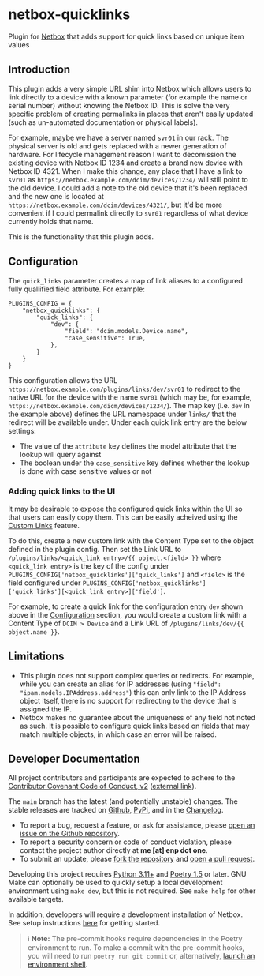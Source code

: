 # netbox-quicklinks

Plugin for [Netbox](https://netbox.dev/) that adds support for quick links based on unique
item values

## Introduction

This plugin adds a very simple URL shim into Netbox which allows users to link directly to
a device with a known parameter (for example the name or serial number) without knowing
the Netbox ID. This is solve the very specific problem of creating permalinks in places
that aren't easily updated (such as un-automated documentation or physical labels).

For example, maybe we have a server named `svr01` in our rack. The physical server is old
and gets replaced with a newer generation of hardware. For lifecycle management reason I
want to decomission the existing device with Netbox ID 1234 and create a brand new device
with Netbox ID 4321. When I make this change, any place that I have a link to `svr01` as
`https://netbox.example.com/dcim/devices/1234/` will still point to the old device. I
could add a note to the old device that it's been replaced and the new one is located at
`https://netbox.example.com/dcim/devices/4321/`, but it'd be more convenient if I could
permalink directly to `svr01` regardless of what device currently holds that name.

This is the functionality that this plugin adds.

## Configuration

The `quick_links` parameter creates a map of link aliases to a configured fully quallified
field attribute. For example:

```
PLUGINS_CONFIG = {
    "netbox_quicklinks": {
        "quick_links": {
            "dev": {
                "field": "dcim.models.Device.name",
                "case_sensitive": True,
            },
        }
    }
}
```

This configuration allows the URL `https://netbox.example.com/plugins/links/dev/svr01` to
redirect to the native URL for the device with the name `svr01` (which may be, for
example, `https://netbox.example.com/dicm/devices/1234/`). The map key (i.e. `dev` in the
example above) defines the URL namespace under `links/` that the redirect will be
available under. Under each quick link entry are the below settings:

- The value of the `attribute` key defines the model attribute that the lookup will query
  against
- The boolean under the `case_sensitive` key defines whether the lookup is done with case
  sensitive values or not

### Adding quick links to the UI

It may be desirable to expose the configured quick links within the UI so that users can
easily copy them. This can be easily acheived using the
[Custom Links](https://docs.netbox.dev/en/stable/customization/custom-links/) feature.

To do this, create a new custom link with the Content Type set to the object defined in
the plugin config. Then set the Link URL to
`/plugins/links/<quick_link entry>/{{ object.<field> }}` where `<quick_link entry>` is the
key of the config under `PLUGINS_CONFIG['netbox_quicklinks']['quick_links']` and `<field>`
is the field configured under
`PLUGINS_CONFIG['netbox_quicklinks']['quick_links'][<quick_link entry>]['field']`.

For example, to create a quick link for the configuration entry `dev` shown above in the
[Configuration](#configuration) section, you would create a custom link with a Content
Type of `DCIM > Device` and a Link URL of `/plugins/links/dev/{{ object.name }}`.

## Limitations

- This plugin does not support complex queries or redirects. For example, while you can
  create an alias for IP addresses (using `"field": "ipam.models.IPAddress.address"`) this
  can only link to the IP Address object itself, there is no support for redirecting to
  the device that is assigned the IP.
- Netbox makes no guarantee about the uniqueness of any field not noted as such. It is
  possible to configure quick links based on fields that may match multiple objects, in
  which case an error will be raised.

## Developer Documentation

All project contributors and participants are expected to adhere to the
[Contributor Covenant Code of Conduct, v2](CODE_OF_CONDUCT.md)
([external link](https://www.contributor-covenant.org/version/2/0/code_of_conduct/)).

The `main` branch has the latest (and potentially unstable) changes. The stable releases
are tracked on [Github](https://github.com/enpaul/netbox-quicklinks/releases),
[PyPi](https://pypi.org/project/netbox-quicklinks/#history), and in the
[Changelog](CHANGELOG.md).

- To report a bug, request a feature, or ask for assistance, please
  [open an issue on the Github repository](https://github.com/enpaul/netbox-quicklinks/issues/new).
- To report a security concern or code of conduct violation, please contact the project
  author directly at **‌me \[at‌\] enp dot‎ ‌one**.
- To submit an update, please
  [fork the repository](https://docs.github.com/en/enterprise/2.20/user/github/getting-started-with-github/fork-a-repo)
  and [open a pull request](https://github.com/enpaul/netbox-quicklinks/compare).

Developing this project requires [Python 3.11+](https://www.python.org/downloads/) and
[Poetry 1.5](https://python-poetry.org/docs/#installation) or later. GNU Make can
optionally be used to quickly setup a local development environment using `make dev`, but
this is not required. See `make help` for other available targets.

In addition, developers will require a development installation of Netbox. See setup
instructions
[here](https://github.com/netbox-community/netbox-plugin-tutorial/blob/main/tutorial/step01-initial-setup.md)
for getting started.

> ℹ️ **Note:** The pre-commit hooks require dependencies in the Poetry environment to run.
> To make a commit with the pre-commit hooks, you will need to run `poetry run git commit`
> or, alternatively,
> [launch an environment shell](https://python-poetry.org/docs/cli/#shell).
